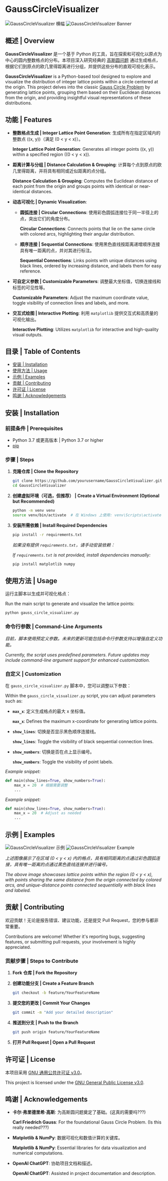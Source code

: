 
# GaussCircleVisualizer

![GaussCircleVisualizer 横幅](https://github.com/yourusername/GaussCircleVisualizer/blob/main/banner.png)
![GaussCircleVisualizer Banner](https://github.com/yourusername/GaussCircleVisualizer/blob/main/banner.png)

## 概述 | Overview

**GaussCircleVisualizer** 是一个基于 Python 的工具，旨在探索和可视化以原点为中心的圆内整数格点的分布。本项目深入研究经典的 [高斯圆问题](https://zh.wikipedia.org/wiki/%E9%AB%98%E6%96%AF%E5%9C%86%E9%97%AE%E9%A2%98) 通过生成格点，根据它们到原点的欧几里得距离进行分组，并提供这些分布的直观可视化表示。

**GaussCircleVisualizer** is a Python-based tool designed to explore and visualize the distribution of integer lattice points within a circle centered at the origin. This project delves into the classic [Gauss Circle Problem](https://en.wikipedia.org/wiki/Gauss_circle_problem) by generating lattice points, grouping them based on their Euclidean distances from the origin, and providing insightful visual representations of these distributions.

## 功能 | Features

- **整数格点生成 | Integer Lattice Point Generation**: 生成所有在指定区域内的整数点 \((x, y)\)（满足 \(0 < y < x\)）。
  
  **Integer Lattice Point Generation**: Generates all integer points \((x, y)\) within a specified region (\(0 < y < x\)).

- **距离计算与分组 | Distance Calculation & Grouping**: 计算每个点到原点的欧几里得距离，并将具有相同或近似距离的点分组。
  
  **Distance Calculation & Grouping**: Computes the Euclidean distance of each point from the origin and groups points with identical or near-identical distances.

- **动态可视化 | Dynamic Visualization**:
  - **圆弧连接 | Circular Connections**: 使用彩色圆弧连接位于同一半径上的点，突出它们的角度分布。
    
    **Circular Connections**: Connects points that lie on the same circle with colored arcs, highlighting their angular distribution.
  
  - **顺序连接 | Sequential Connections**: 使用黑色直线按距离递增顺序连接具有唯一距离的点，并对其进行标注。
    
    **Sequential Connections**: Links points with unique distances using black lines, ordered by increasing distance, and labels them for easy reference.

- **可自定义参数 | Customizable Parameters**: 调整最大坐标值，切换连接线和标签的可见性等。
  
  **Customizable Parameters**: Adjust the maximum coordinate value, toggle visibility of connection lines and labels, and more.

- **交互式绘图 | Interactive Plotting**: 利用 `matplotlib` 提供交互式和高质量的可视化输出。
  
  **Interactive Plotting**: Utilizes `matplotlib` for interactive and high-quality visual outputs.

## 目录 | Table of Contents

- [安装 | Installation](#安装-installation)
- [使用方法 | Usage](#使用方法-usage)
- [示例 | Examples](#示例-examples)
- [贡献 | Contributing](#贡献-contributing)
- [许可证 | License](#许可证-license)
- [鸣谢 | Acknowledgements](#鸣谢-acknowledgements)

## 安装 | Installation

### 前提条件 | Prerequisites

- Python 3.7 或更高版本 | Python 3.7 or higher
- [pip](https://pip.pypa.io/en/stable/)

### 步骤 | Steps

1. **克隆仓库 | Clone the Repository**

   ```bash
   git clone https://github.com/yourusername/GaussCircleVisualizer.git
   cd GaussCircleVisualizer
   ```

2. **创建虚拟环境（可选，但推荐） | Create a Virtual Environment (Optional but Recommended)**

   ```bash
   python -m venv venv
   source venv/bin/activate  # 在 Windows 上使用: venv\Scripts\activate
   ```

3. **安装所需依赖 | Install Required Dependencies**

   ```bash
   pip install -r requirements.txt
   ```

   *如果没有提供 `requirements.txt`，请手动安装依赖：*

   *If `requirements.txt` is not provided, install dependencies manually:*

   ```bash
   pip install matplotlib numpy
   ```

## 使用方法 | Usage

运行主脚本以生成并可视化格点：

Run the main script to generate and visualize the lattice points:

```bash
python gauss_circle_visualizer.py
```

### 命令行参数 | Command-Line Arguments

*目前，脚本使用预定义参数。未来的更新可能包括命令行参数支持以增强自定义功能。*

*Currently, the script uses predefined parameters. Future updates may include command-line argument support for enhanced customization.*

### 自定义 | Customization

在 `gauss_circle_visualizer.py` 脚本中，您可以调整以下参数：

Within the `gauss_circle_visualizer.py` script, you can adjust parameters such as:

- **`max_x`**: 定义生成格点的最大 x 坐标值。
  
  **`max_x`**: Defines the maximum x-coordinate for generating lattice points.

- **`show_lines`**: 切换是否显示黑色顺序连接线。
  
  **`show_lines`**: Toggle the visibility of black sequential connection lines.

- **`show_numbers`**: 切换是否在点上显示编号。
  
  **`show_numbers`**: Toggle the visibility of point labels.

*Example snippet:*

```python
def main(show_lines=True, show_numbers=True):
    max_x = 20  # 根据需要调整
    ...
```

*Example snippet:*

```python
def main(show_lines=True, show_numbers=True):
    max_x = 20  # Adjust as needed
    ...
```

## 示例 | Examples

![GaussCircleVisualizer 示例](https://github.com/yourusername/GaussCircleVisualizer/blob/main/example_plot.png)
![GaussCircleVisualizer Example](https://github.com/yourusername/GaussCircleVisualizer/blob/main/example_plot.png)

*上述图像展示了在区域 \(0 < y < x\) 内的格点，具有相同距离的点通过彩色圆弧连接，具有唯一距离的点通过黑色直线连接并进行编号。*

*The above image showcases lattice points within the region \(0 < y < x\), with points sharing the same distance from the origin connected by colored arcs, and unique-distance points connected sequentially with black lines and labeled.*

## 贡献 | Contributing

欢迎贡献！无论是报告错误、建议功能，还是提交 Pull Request，您的参与都非常重要。

Contributions are welcome! Whether it's reporting bugs, suggesting features, or submitting pull requests, your involvement is highly appreciated.

### 贡献步骤 | Steps to Contribute

1. **Fork 仓库 | Fork the Repository**

2. **创建功能分支 | Create a Feature Branch**

   ```bash
   git checkout -b feature/YourFeatureName
   ```

3. **提交您的更改 | Commit Your Changes**

   ```bash
   git commit -m "Add your detailed description"
   ```

4. **推送到分支 | Push to the Branch**

   ```bash
   git push origin feature/YourFeatureName
   ```

5. **打开 Pull Request | Open a Pull Request**

## 许可证 | License

本项目采用 [GNU 通用公共许可证 v3.0](LICENSE)。

This project is licensed under the [GNU General Public License v3.0](LICENSE).

## 鸣谢 | Acknowledgements

- **卡尔·弗里德里希·高斯**: 为高斯圆问题奠定了基础。(这真的需要吗???)
  
  **Carl Friedrich Gauss**: For the foundational Gauss Circle Problem. (Is this really needed???)

- **Matplotlib & NumPy**: 数据可视化和数值计算的关键库。
  
  **Matplotlib & NumPy**: Essential libraries for data visualization and numerical computations.

- **OpenAI ChatGPT**: 协助项目文档和描述。
  
  **OpenAI ChatGPT**: Assisted in project documentation and description.
